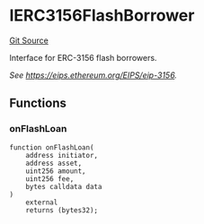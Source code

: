 # IERC3156FlashBorrower

[Git Source](https://github.com/sablier-labs/v2-core/blob/b048c0e28a5120b396c3eb3cdd0bc4e8784dc155/docs/contracts/v2/reference/core/interfaces)

Interface for ERC-3156 flash borrowers.

_See https://eips.ethereum.org/EIPS/eip-3156._

## Functions

### onFlashLoan

```solidity
function onFlashLoan(
    address initiator,
    address asset,
    uint256 amount,
    uint256 fee,
    bytes calldata data
)
    external
    returns (bytes32);
```
